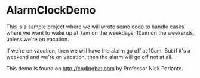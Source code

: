 # AlarmClockDemo

This is a sample project where we will wrote some code to handle cases where we want to wake up at 7am on the weekdays, 10am on the weekends, unless we're on vacation.

If we're on vacation, then we will have the alarm go off at 10am. But if it's a weekend and we're on vacation, then the alarm will go off not at all.  

This demo is found on http://codingbat.com by Professor Nick Parlante.


